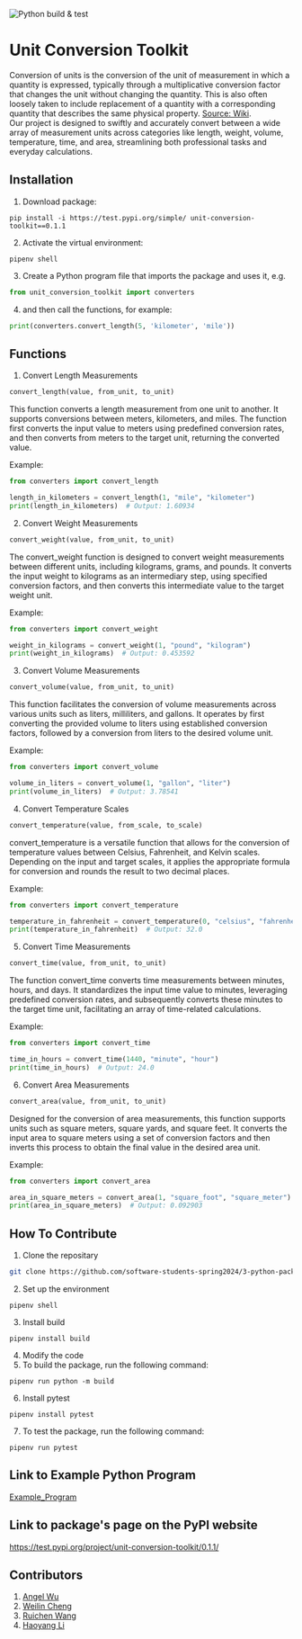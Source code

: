![Python build & test](https://github.com/software-students-spring2024/3-python-package-exercise-lazyllm3/actions/workflows/event-logger.yml/badge.svg)
# Unit Conversion Toolkit
Conversion of units is the conversion of the unit of measurement in which a quantity is expressed, typically through a multiplicative conversion factor that changes the unit without changing the quantity. This is also often loosely taken to include replacement of a quantity with a corresponding quantity that describes the same physical property. [Source: Wiki](https://en.wikipedia.org/wiki/Conversion_of_units).<br />Our project is designed to swiftly and accurately convert between a wide array of measurement units across categories like length, weight, volume, temperature, time, and area, streamlining both professional tasks and everyday calculations.<br />

## Installation

1. Download package:
```
pip install -i https://test.pypi.org/simple/ unit-conversion-toolkit==0.1.1
```
2. Activate the virtual environment: 
```
pipenv shell
```
3. Create a Python program file that imports the package and uses it, e.g. 
```python
from unit_conversion_toolkit import converters
```
4. and then call the functions, for example:
```python
print(converters.convert_length(5, 'kilometer', 'mile'))
```

## Functions
1. Convert Length Measurements
```python
convert_length(value, from_unit, to_unit)
```

This function converts a length measurement from one unit to another. It supports conversions between meters, kilometers, and miles. The function first converts the input value to meters using predefined conversion rates, and then converts from meters to the target unit, returning the converted value.

Example:
```python
from converters import convert_length

length_in_kilometers = convert_length(1, "mile", "kilometer")
print(length_in_kilometers)  # Output: 1.60934
```

2. Convert Weight Measurements
```python
convert_weight(value, from_unit, to_unit)
```

The convert_weight function is designed to convert weight measurements between different units, including kilograms, grams, and pounds. It converts the input weight to kilograms as an intermediary step, using specified conversion factors, and then converts this intermediate value to the target weight unit.

Example:
```python
from converters import convert_weight

weight_in_kilograms = convert_weight(1, "pound", "kilogram")
print(weight_in_kilograms)  # Output: 0.453592
```

3. Convert Volume Measurements
```python
convert_volume(value, from_unit, to_unit)
```

This function facilitates the conversion of volume measurements across various units such as liters, milliliters, and gallons. It operates by first converting the provided volume to liters using established conversion factors, followed by a conversion from liters to the desired volume unit.

Example:
```python
from converters import convert_volume

volume_in_liters = convert_volume(1, "gallon", "liter")
print(volume_in_liters)  # Output: 3.78541
```
4. Convert Temperature Scales
```python
convert_temperature(value, from_scale, to_scale)
```

convert_temperature is a versatile function that allows for the conversion of temperature values between Celsius, Fahrenheit, and Kelvin scales. Depending on the input and target scales, it applies the appropriate formula for conversion and rounds the result to two decimal places.

Example:
```python
from converters import convert_temperature

temperature_in_fahrenheit = convert_temperature(0, "celsius", "fahrenheit")
print(temperature_in_fahrenheit)  # Output: 32.0
```

5. Convert Time Measurements
```python
convert_time(value, from_unit, to_unit)
```

The function convert_time converts time measurements between minutes, hours, and days. It standardizes the input time value to minutes, leveraging predefined conversion rates, and subsequently converts these minutes to the target time unit, facilitating an array of time-related calculations.

Example:
```python
from converters import convert_time

time_in_hours = convert_time(1440, "minute", "hour")
print(time_in_hours)  # Output: 24.0
```

6. Convert Area Measurements
```python
convert_area(value, from_unit, to_unit)
```

Designed for the conversion of area measurements, this function supports units such as square meters, square yards, and square feet. It converts the input area to square meters using a set of conversion factors and then inverts this process to obtain the final value in the desired area unit.

Example:
```python
from converters import convert_area

area_in_square_meters = convert_area(1, "square_foot", "square_meter")
print(area_in_square_meters)  # Output: 0.092903
```
## How To Contribute
1. Clone the repositary

```bash
git clone https://github.com/software-students-spring2024/3-python-package-exercise-lazyllm3/
```
2. Set up the environment
```
pipenv shell
```
3. Install build
```
pipenv install build
```
4. Modify the code
5. To build the package, run the following command:
```
pipenv run python -m build
```
6. Install pytest
```
pipenv install pytest
```
7. To test the package, run the following command:
```
pipenv run pytest
```


## Link to Example Python Program

[Example_Program](https://github.com/software-students-spring2024/3-python-package-exercise-lazyllm3/blob/Angel/__main__.py) 

## Link to package's page on the PyPI website
https://test.pypi.org/project/unit-conversion-toolkit/0.1.1/

## Contributors
1. [Angel Wu](https://github.com/angelWu2002)	
2. [Weilin Cheng](https://github.com/M1stery232)
3. [Ruichen Wang](https://github.com/rcwang937)	
4. [Haoyang Li](https://github.com/LeoLi727)	
